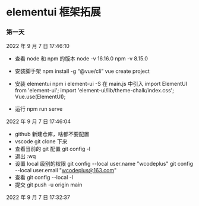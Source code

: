 # elementui 框架拓展

### 第一天

2022 年 9 月 7 日 17:46:10

- 查看 node 和 npm 的版本
  node -v 16.16.0
  npm -v 8.15.0

- 安装脚手架
  npm install -g “@vue/cli”
  vue create project

- 安装 elementui
  npm i element-ui -S
  在 main.js 中引入
  import ElementUI from 'element-ui';
  import 'element-ui/lib/theme-chalk/index.css';
  Vue.use(ElementUI);

- 运行
  npm run serve

2022 年 9 月 7 日 17:46:04

- github 新建仓库，啥都不要配置
- vscode git clone 下来
- 查看当前的 git 配置
  git config -l
- 退出
  :wq
- 设置 local 级别的权限
  git config --local user.name "wcodeplus"
  git config --local user.email "wcodeplus@163.com"
- 查看
  git config --local -l
- 提交
  git push -u origin main

2022 年 9 月 7 日 17:32:37
